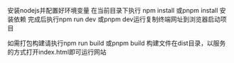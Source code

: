 安装nodejs并配置好环境变量
在当前目录下执行
npm install 或pnpm install 安装依赖
完成后执行npm run dev 或pnpm dev运行复制终端网址到浏览器启动项目

如需打包构建请执行npm run build 或pnpm build
构建文件在dist目录，以服务的方式打开index.html即可运行网站